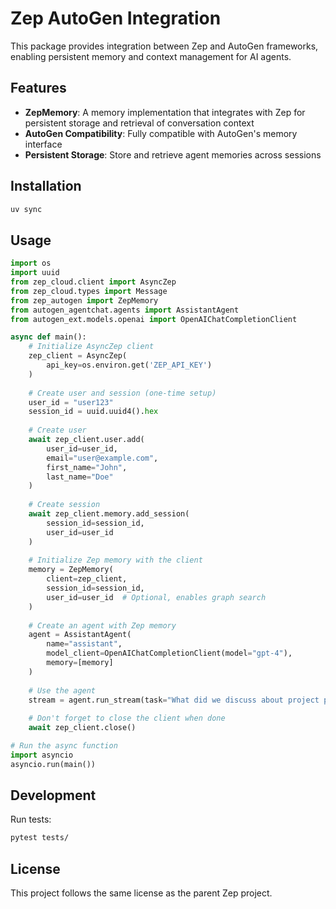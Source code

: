 # Zep AutoGen Integration

This package provides integration between Zep and AutoGen frameworks, enabling persistent memory and context management for AI agents.

## Features

- **ZepMemory**: A memory implementation that integrates with Zep for persistent storage and retrieval of conversation context
- **AutoGen Compatibility**: Fully compatible with AutoGen's memory interface
- **Persistent Storage**: Store and retrieve agent memories across sessions

## Installation

```bash
uv sync
```

## Usage

```python
import os
import uuid
from zep_cloud.client import AsyncZep
from zep_cloud.types import Message
from zep_autogen import ZepMemory
from autogen_agentchat.agents import AssistantAgent
from autogen_ext.models.openai import OpenAIChatCompletionClient

async def main():
    # Initialize AsyncZep client
    zep_client = AsyncZep(
        api_key=os.environ.get('ZEP_API_KEY')
    )
    
    # Create user and session (one-time setup)
    user_id = "user123"
    session_id = uuid.uuid4().hex
    
    # Create user
    await zep_client.user.add(
        user_id=user_id,
        email="user@example.com",
        first_name="John",
        last_name="Doe"
    )
    
    # Create session
    await zep_client.memory.add_session(
        session_id=session_id,
        user_id=user_id
    )
    
    # Initialize Zep memory with the client
    memory = ZepMemory(
        client=zep_client,
        session_id=session_id,
        user_id=user_id  # Optional, enables graph search
    )
    
    # Create an agent with Zep memory
    agent = AssistantAgent(
        name="assistant",
        model_client=OpenAIChatCompletionClient(model="gpt-4"),
        memory=[memory]
    )
    
    # Use the agent
    stream = agent.run_stream(task="What did we discuss about project planning?")
    
    # Don't forget to close the client when done
    await zep_client.close()

# Run the async function
import asyncio
asyncio.run(main())
```

## Development

Run tests:

```bash
pytest tests/
```

## License

This project follows the same license as the parent Zep project.